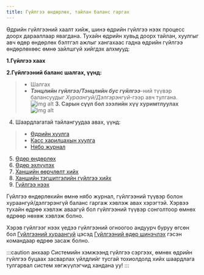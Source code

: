 ```yaml
---
title: Гүйлгээ өндөрлөх, тайлан баланс гаргах
---
```



Өдрийн гүйлгээний хаалт хийж, шинэ өдрийн гүйлгээ нээх процесс доорх дарааллаар явагдана. Тухайн өдрийн хувьд доорх тайлан, хуулгыг авч өдөр өндөрлөх бэлтгэл ажлыг хангахаас гадна өдрийн гүйлгээ өндөрлөхөөс өмнө зайлшгүй хийгдэх алхмууд:

**1.Гүйлгээ хаах**

**2.Гүйлгээний баланс шалгах, үүнд:**
> - Шалгах 
> - _**Тэнцлийн гүйлгээ/Тэнцлийн бус гүйлгээ**_-ний түүвэр балансуудыг _Хураангуй/Дэлгэрэнгүй_-гээр авч тулгана.
![img alt](/img/gbShalgah.png)
**3.	Сарын сүүл бол зээлийн хүү хуримтлуулах**
![img alt](/img/zhHurimt.png)
4.	Шаардлагатай тайлангуудаа авах, үүнд:
> - [Өдрийн хуулга](/docs/huulga#өдрийн-хуулга)
> - [Касс харилцахын хуулга](/docs/huulga#касс-харилцахын-үлдэгдэл) 
> - [Нябо журнал](/docs/huulga#нябо-журнал)

5.	[Өдөр өндөрлөх](/docs/udurUndurluh)
6.	[Өдөр эхлүүлэх](/docs/udurUndurluh/#гүйлгээ-өндөрлөх) 
7. [Ханшийн өөрчлөлт хийх](/docs/eRate) 
8. [Ханшийн тэгшитгэлийн гүйлгээ хийх](/docs/eRate#ханшийн-тэгшитгэл-хийх) 
9. [Гүйлгээ нээх](/docs/udurUndurluh/#гүйлгээний-шинэ-өдөр-нээх) 

Гүйлгээ өндөрлөхийн өмнө нябо журнал, гүйлгээний түүвэр болон хураангуй/дэлгэрэнгүй баланс гаргаж хэвлэж авах хэрэгтэй. Хэрвээ тухайн өдрөө хэвлэж аваагүй бол гүйлгээний түүвэр сонголтоор өмнөх өдрөөр нөхөж хэвлэж болно.

Хэрэв гүйлгээг нээх үедээ гүйлгээний огноогоо андуурч буруу өгсөн бол [Гүйлгээний хураангуй](/docs/guilHuraangui) цэсэд [Гүйлгээний өдөр шинэчлэх](/docs/guilHuraangui/#гүйлгээний-өдөр-шинэчлэх) гэсэн командаар өдрөө засаж болно.

:::caution анхаар 
Системийн хэмжээнд гүйлгээ сэргээх, өмнөх өдрийн гүйлгээ буцаах засварлах үйлдлийг тусгай тохиолдолд хийх шаардлага тулгарвал систем хөгжүүлэгчид хандана уу!
:::




 